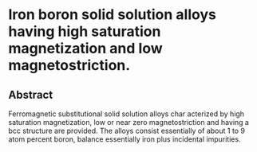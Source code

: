 # Iron boron solid solution alloys having high saturation magnetization and low magnetostriction.

## Abstract
Ferromagnetic substitutional solid solution alloys char acterized by high saturation magnetization, low or near zero magnetostriction and having a bcc structure are provided. The alloys consist essentially of about 1 to 9 atom percent boron, balance essentially iron plus incidental impurities.